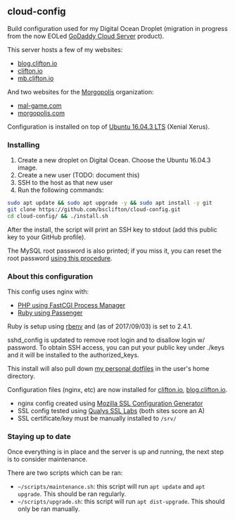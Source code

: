 ## cloud-config

Build configuration used for my Digital Ocean Droplet (migration in progress from the now EOLed [GoDaddy Cloud Server](https://cloud.godaddy.com/) product).

This server hosts a few of my websites:
- [blog.clifton.io](https://github.com/bsclifton/blog.clifton.io)
- [clifton.io](https://github.com/bsclifton/clifton.io)
- [mb.clifton.io](https://github.com/bsclifton/mb.clifton.io)

And two websites for the [Morgopolis](https://github.com/morgopolis) organization:
- [mal-game.com](https://github.com/morgopolis/mal-game.com)
- [morgopolis.com](https://github.com/morgopolis/morgopolis.com)

Configuration is installed on top of [Ubuntu 16.04.3 LTS](http://releases.ubuntu.com/16.04/) (Xenial Xerus).

### Installing

1. Create a new droplet on Digital Ocean. Choose the Ubuntu 16.04.3 image.
2. Create a new user (TODO: document this)
3. SSH to the host as that new user
4. Run the following commands:

```sh
sudo apt update && sudo apt upgrade -y && sudo apt install -y git
git clone https://github.com/bsclifton/cloud-config.git
cd cloud-config/ && ./install.sh
```

After the install, the script will print an SSH key to stdout (add this public key to your GitHub profile).

The MySQL root password is also printed; if you miss it, you can reset the root password [using this procedure](https://help.ubuntu.com/community/MysqlPasswordReset).

### About this configuration

This config uses nginx with:
- [PHP using FastCGI Process Manager](https://www.howtoforge.com/installing-nginx-with-php5-fpm-and-mysql-on-ubuntu-14.04-lts-lemp)
- [Ruby using Passenger](https://www.phusionpassenger.com/library/install/nginx/install/oss/xenial/)

Ruby is setup using [rbenv](https://github.com/rbenv/rbenv) and (as of 2017/09/03) is set to 2.4.1.

sshd_config is updated to remove root login and to disallow login w/ password. To obtain SSH access, you can put your public key under ./keys and it will be installed to the authorized_keys.

This install will also pull down [my personal dotfiles](https://github.com/bsclifton/dotfiles/) in the user's home directory.

Configuration files (nginx, etc) are now installed for [clifton.io](https://github.com/bsclifton/clifton.io), [blog.clifton.io](https://github.com/bsclifton/blog.clifton.io).
- nginx config created using [Mozilla SSL Configuration Generator](https://mozilla.github.io/server-side-tls/ssl-config-generator/)
- SSL config tested using [Qualys SSL Labs](https://www.ssllabs.com/ssltest/analyze.html) (both sites score an A)
- SSL certificate/key must be manually installed to `/srv/`

### Staying up to date

Once everything is in place and the server is up and running, the next step is to consider maintenance.

There are two scripts which can be ran:
- `~/scripts/maintenance.sh`: this script will run `apt update` and `apt upgrade`. This should be ran regularly.
- `~/scripts/upgrade.sh`: this script will run `apt dist-upgrade`. This should only be ran manually.

